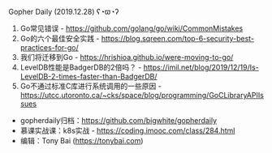 Gopher Daily (2019.12.28) ʕ◔ϖ◔ʔ

1. Go常见错误 - https://github.com/golang/go/wiki/CommonMistakes
2. Go的六个最佳安全实践 - https://blog.sqreen.com/top-6-security-best-practices-for-go/
3. 我们将迁移到Go - https://hrishioa.github.io/were-moving-to-go/
4. LevelDB性能是BadgerDB的2倍吗？ - https://imil.net/blog/2019/12/19/Is-LevelDB-2-times-faster-than-BadgerDB/
5. Go不通过标准C库进行系统调用的一些原因 - https://utcc.utoronto.ca/~cks/space/blog/programming/GoCLibraryAPIIssues

* gopherdaily归档：https://github.com/bigwhite/gopherdaily
* 慕课实战课：k8s实战 - https://coding.imooc.com/class/284.html
* 编辑：Tony Bai (https://tonybai.com)

